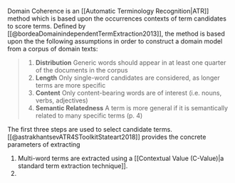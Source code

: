 Domain Coherence is an [[Automatic Terminology Recognition|ATR]] method which is based upon the occurrences contexts of term candidates to score terms. Defined by [[@bordeaDomainindependentTermExtraction2013]], the method is based upon the the following assumptions in order to construct a domain model from a corpus of domain texts:

> 1. **Distribution**
> 	Generic words should appear in at least one quarter of the documents in the corpus
> 2. **Length**
> 	Only single-word candidates are considered, as longer terms are more specific
> 3. **Content**
> 	Only content-bearing words are of interest (i.e. nouns, verbs, adjectives)
> 4. **Semantic Relatedness**
> 	A term is more general if it is semantically related to many specific terms (p. 4)

The first three steps are used to select candidate terms. [[@astrakhantsevATR4SToolkitStateart2018]] provides the concrete parameters of extracting 

1. Multi-word terms are extracted using a [[Contextual Value (C-Value)|a standard term extraction technique]].
2. 